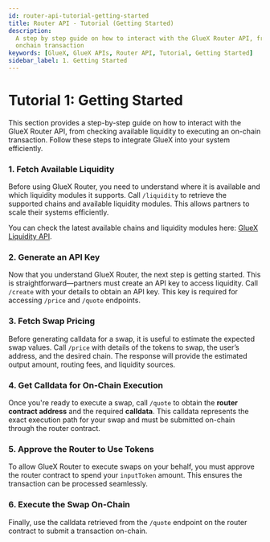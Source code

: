 ```yaml
---
id: router-api-tutorial-getting-started
title: Router API - Tutorial (Getting Started)
description:
  A step by step guide on how to interact with the GlueX Router API, from checking available liquidity to executing an
  onchain transaction
keywords: [GlueX, GlueX APIs, Router API, Tutorial, Getting Started]
sidebar_label: 1. Getting Started
---
```


<head>
    <!-- Open graph -->
    <meta property="og:title" content="Router API - Tutorial (Getting Started) | GlueX Protocol" />
    <meta property="og:description" content="A step by step guide on how to interact with the GlueX Router API, from checking available liquidity to executing an onchain transaction" />
    <!-- Twitter -->
    <meta name="twitter:title" content="Router API - Tutorial (Getting Started) | GlueX Protocol" />
    <meta name="twitter:description" content="A step by step guide on how to interact with the GlueX Router API, from checking available liquidity to executing an onchain transaction" />
</head>

# Tutorial 1: Getting Started

This section provides a step-by-step guide on how to interact with the GlueX Router API, from checking available
liquidity to executing an on-chain transaction. Follow these steps to integrate GlueX into your system efficiently.

### **1. Fetch Available Liquidity**

Before using GlueX Router, you need to understand where it is available and which liquidity modules it supports. Call
`/liquidity` to retrieve the supported chains and available liquidity modules. This allows partners to scale their
systems efficiently.

You can check the latest available chains and liquidity modules here:
[GlueX Liquidity API](https://router.gluex.xyz/liquidity).

### **2. Generate an API Key**

Now that you understand GlueX Router, the next step is getting started. This is straightforward—partners must create an
API key to access liquidity. Call `/create` with your details to obtain an API key. This key is required for accessing
`/price` and `/quote` endpoints.

### **3. Fetch Swap Pricing**

Before generating calldata for a swap, it is useful to estimate the expected swap values. Call `/price` with details of
the tokens to swap, the user’s address, and the desired chain. The response will provide the estimated output amount,
routing fees, and liquidity sources.

### **4. Get Calldata for On-Chain Execution**

Once you're ready to execute a swap, call `/quote` to obtain the **router contract address** and the required
**calldata**. This calldata represents the exact execution path for your swap and must be submitted on-chain through the
router contract.

### **5. Approve the Router to Use Tokens**

To allow GlueX Router to execute swaps on your behalf, you must approve the router contract to spend your `inputToken`
amount. This ensures the transaction can be processed seamlessly.

### **6. Execute the Swap On-Chain**

Finally, use the calldata retrieved from the `/quote` endpoint on the router contract to submit a transaction on-chain.
